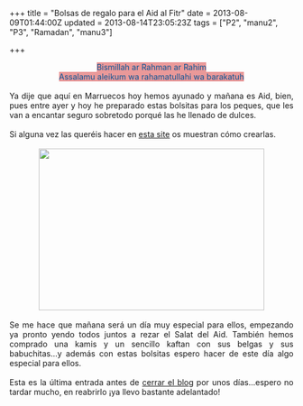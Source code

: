 +++
title = "Bolsas de regalo para el Aid al Fitr"
date = 2013-08-09T01:44:00Z
updated = 2013-08-14T23:05:23Z
tags = ["P2", "manu2", "P3", "Ramadan", "manu3"]

+++

<div dir="ltr" style="text-align: left;" trbidi="on"><div style="text-align: center;"><span style="background-color: #ea9999;"><span style="color: #0b5394;">Bismillah ar Rahman ar Rahim</span></span></div><div style="text-align: center;"><span style="background-color: #ea9999;"><span style="color: #0b5394;">Assalamu aleikum wa rahamatullahi wa barakatuh</span></span></div><div style="text-align: center;"><br /></div><div style="text-align: justify;">Ya dije que aquí en Marruecos hoy hemos ayunado y mañana es Aid, bien, pues entre ayer y hoy he preparado estas bolsitas para los peques, que les van a encantar seguro sobretodo porqué las he llenado de dulces.<br /><br />Si alguna vez las queréis hacer en <a href="http://www.lodijoella.net/2013/08/bolsitas-en-foami-para-baby-shower.html">esta site</a> os muestran cómo crearlas.</div><div style="text-align: center;"><br /></div><div class="separator" style="clear: both; text-align: center;"><a href="http://3.bp.blogspot.com/-oXuVUkR_Tp0/UgQr56XGyJI/AAAAAAAAFGY/sAJknrSDiNg/s1600/2013-08-08-23.11.26_02.jpg" imageanchor="1" style="margin-left: 1em; margin-right: 1em;"><img border="0" src="http://3.bp.blogspot.com/-oXuVUkR_Tp0/UgQr56XGyJI/AAAAAAAAFGY/sAJknrSDiNg/s400/2013-08-08-23.11.26_02.jpg" height="287" width="400" /></a></div><div style="text-align: center;"><br /></div><div class="separator" style="clear: both; text-align: center;"></div><div style="text-align: justify;">Se me hace que mañana será un día muy especial para ellos, empezando ya pronto yendo todos juntos a rezar el Salat del Aid. También hemos comprado una kamis y un sencillo kaftan con sus belgas y sus babuchitas...y además con estas bolsitas espero hacer de este día algo especial para ellos.</div><div style="text-align: center;"><br /></div><div style="text-align: justify;">Esta es la última entrada antes de <a href="http://almadrassadenoura.blogspot.com/2013/07/una-pequena-pausa.html">cerrar el blog</a> por unos días...espero no tardar mucho, en reabrirlo ¡ya llevo bastante adelantado!</div></div>

